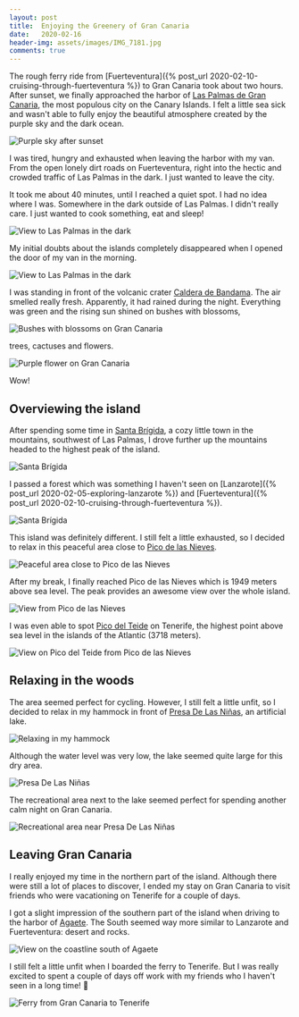 ```yaml
---
layout: post
title:  Enjoying the Greenery of Gran Canaria
date:   2020-02-16
header-img: assets/images/IMG_7181.jpg
comments: true
---
```


The rough ferry ride from [Fuerteventura]({% post_url 2020-02-10-cruising-through-fuerteventura %}) to Gran Canaria took about two hours. After sunset, we finally approached the harbor of [Las Palmas de Gran Canaria](https://www.google.com/maps/place/Las+Palmas+de+Gran+Canaria,+Las+Palmas/), the most populous city on the Canary Islands. I felt a little sea sick and wasn't able to fully enjoy the beautiful atmosphere created by the purple sky and the dark ocean.

![Purple sky after sunset](/assets/images/IMG_7178.jpg)

I was tired, hungry and exhausted when leaving the harbor with my van. From the open lonely dirt roads on Fuerteventura, right into the hectic and crowded traffic of Las Palmas in the dark. I just wanted to leave the city.

It took me about 40 minutes, until I reached a quiet spot. I had no idea where I was. Somewhere in the dark outside of Las Palmas. I didn't really care. I just wanted to cook something, eat and sleep!

![View to Las Palmas in the dark](/assets/images/IMG_7179.jpg)

My initial doubts about the islands completely disappeared when I opened the door of my van in the morning.

![View to Las Palmas in the dark](/assets/images/IMG_7181.jpg)

I was standing in front of the volcanic crater [Caldera de Bandama](https://www.google.com/maps/place/35319+Caldera+de+Bandama,+Las+Palmas/). The air smelled really fresh. Apparently, it had rained during the night. Everything was green and the rising sun shined on bushes with blossoms,

![Bushes with blossoms on Gran Canaria](/assets/images/IMG_7183.jpg)

trees, cactuses and flowers.

![Purple flower on Gran Canaria](/assets/images/IMG_7189.jpg)

Wow!

## Overviewing the island

After spending some time in [Santa Brígida](https://www.google.com/maps/place/Sta+Br%C3%ADgida,+Las+Palmas/), a cozy little town in the mountains, southwest of Las Palmas, I drove further up the mountains headed to the highest peak of the island.

![Santa Brígida](/assets/images/IMG_7192.jpg)

I passed a forest which was something I haven't seen on [Lanzarote]({% post_url 2020-02-05-exploring-lanzarote %}) and [Fuerteventura]({% post_url 2020-02-10-cruising-through-fuerteventura %}).

![Santa Brígida](/assets/images/IMG_7196.jpg)

This island was definitely different. I still felt a little exhausted, so I decided to relax in this peaceful area close to [Pico de las Nieves](https://www.google.com/maps/place/Pico+de+las+Nieves/).

![Peaceful area close to Pico de las Nieves](/assets/images/IMG_7197.jpg)

After my break, I finally reached Pico de las Nieves which is 1949 meters above sea level. The peak provides an awesome view over the whole island.

![View from Pico de las Nieves](/assets/images/IMG_7208.jpg)

I was even able to spot [Pico del Teide](https://www.google.com/maps/place/Mount+Teide/) on Tenerife, the highest point above sea level in the islands of the Atlantic (3718 meters).

![View on Pico del Teide from Pico de las Nieves](/assets/images/IMG_7208_zoom.jpg)

## Relaxing in the woods

The area seemed perfect for cycling. However, I still felt a little unfit, so I decided to relax in my hammock in front of [Presa De Las Niñas](https://www.google.com/maps/place/Presa+De+Las+Ni%C3%B1as/), an artificial lake.

![Relaxing in my hammock](/assets/images/IMG_7218.jpg)

Although the water level was very low, the lake seemed quite large for this dry area.

![Presa De Las Niñas](/assets/images/IMG_7212.jpg)

The recreational area next to the lake seemed perfect for spending another calm night on Gran Canaria.

![Recreational area near Presa De Las Niñas](/assets/images/IMG_7223.jpg)

## Leaving Gran Canaria

I really enjoyed my time in the northern part of the island. Although there were still a lot of places to discover, I ended my stay on Gran Canaria to visit friends who were vacationing on Tenerife for a couple of days.

I got a slight impression of the southern part of the island when driving to the harbor of [Agaete](https://www.google.com/maps/place/Agaete,+Las+Palmas/). The South seemed way more similar to Lanzarote and Fuerteventura: desert and rocks.

![View on the coastline south of Agaete](/assets/images/IMG_7227.jpg)

I still felt a little unfit when I boarded the ferry to Tenerife. But I was really excited to spent a couple of days off work with my friends who I haven't seen in a long time! :tada:

![Ferry from Gran Canaria to Tenerife](/assets/images/IMG_7228.jpg)
